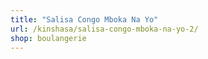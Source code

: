 ```yaml
---
title: "Salisa Congo Mboka Na Yo"
url: /kinshasa/salisa-congo-mboka-na-yo-2/
shop: boulangerie
---
```

